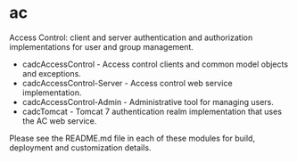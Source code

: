# ac
Access Control: client and server authentication and authorization implementations for user and group management.

- cadcAccessControl - Access control clients and common model objects and exceptions.
- cadcAccessControl-Server - Access control web service implementation.
- cadcAccessControl-Admin - Administrative tool for managing users.
- cadcTomcat - Tomcat 7 authentication realm implementation that uses the AC web service.

Please see the README.md file in each of these modules for build, deployment and customization details.
